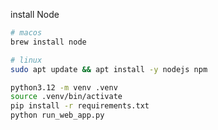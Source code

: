 install Node
```bash
# macos
brew install node

# linux
sudo apt update && apt install -y nodejs npm
```

```bash
python3.12 -m venv .venv
source .venv/bin/activate
pip install -r requirements.txt
python run_web_app.py
```
